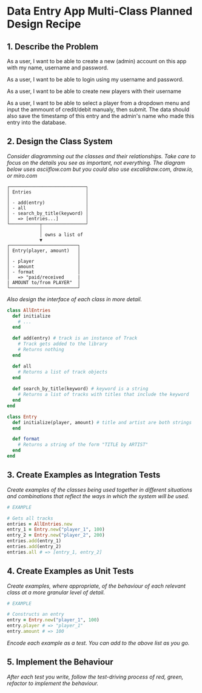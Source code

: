 # Data Entry App Multi-Class Planned Design Recipe

## 1. Describe the Problem

As a user, I want to be able to create a new (admin) account on this app with my name, username and password.

As a user, I want to be able to login using my username and password.

As a user, I want to be able to create new players with their username

As a user, I want to be able to select a player from a dropdown menu and input the ammount of credit/debit manualy, then submit. The data should also save the timestamp of this entry and the admin's name who made this entry into the database.

<!-- As a user, I want to be able to view a summary of the total amount owed or owed to each player, calculated based on their individual transactions, so that I can easily identify who needs to be chased for debts or who needs to be paid.

As a user, I want to be able to generate a report or statement for each player, showing their transaction history and the current balance, so that I can provide a detailed overview of their financial activities. 
As a user, I want to be able to search for a specific player by name or username, so that I can quickly locate and view their details and transactions.

As a user, I want to receive notifications or alerts when a player's balance reaches a certain threshold or when there are outstanding debts, so that I can take appropriate actions in a timely manner.

As an administrator, I want to have access to administrative features such as creating new players, updating player details, and generating reports for all players, so that I can manage the online poker room efficiently.

As an administrator, I want to ensure the security and privacy of user data, implementing proper authentication and authorization mechanisms to protect sensitive information.-->

## 2. Design the Class System

_Consider diagramming out the classes and their relationships. Take care to
focus on the details you see as important, not everything. The diagram below
uses asciiflow.com but you could also use excalidraw.com, draw.io, or miro.com_

```
┌────────────────────────────┐
│ Entries                    │
│                            │
│ - add(entry)               │
│ - all                      │
│ - search_by_title(keyword) │
│   => [entries...]          │
└───────────┬────────────────┘
            │
            │ owns a list of
            ▼
┌─────────────────────────┐
│ Entry(player, amount)   │
│                         │
│ - player                │
│ - amount                │
│ - format                │
│   => "paid/received     |
| AMOUNT to/from PLAYER"  │
└─────────────────────────┘
```

_Also design the interface of each class in more detail._

```ruby
class AllEntries
  def initialize
    # ...
  end

  def add(entry) # track is an instance of Track
    # Track gets added to the library
    # Returns nothing
  end

  def all
    # Returns a list of track objects
  end
  
  def search_by_title(keyword) # keyword is a string
    # Returns a list of tracks with titles that include the keyword
  end
end

class Entry
  def initialize(player, amount) # title and artist are both strings
  end

  def format
    # Returns a string of the form "TITLE by ARTIST"
  end
end
```

## 3. Create Examples as Integration Tests

_Create examples of the classes being used together in different situations and
combinations that reflect the ways in which the system will be used._

```ruby
# EXAMPLE

# Gets all tracks
entries = AllEntries.new
entry_1 = Entry.new("player_1", 100)
entry_2 = Entry.new("player_2", 200)
entries.add(entry_1)
entries.add(entry_2)
entries.all # => [entry_1, entry_2]
```

## 4. Create Examples as Unit Tests

_Create examples, where appropriate, of the behaviour of each relevant class at
a more granular level of detail._

```ruby
# EXAMPLE

# Constructs an entry
entry = Entry.new("player_1", 100)
entry.player # => "player_1"
entry.amount # => 100
```

_Encode each example as a test. You can add to the above list as you go._

## 5. Implement the Behaviour

_After each test you write, follow the test-driving process of red, green,
refactor to implement the behaviour._

